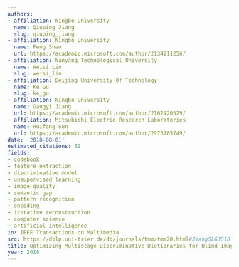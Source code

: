 ```yaml
---
authors:
- affiliation: Ningbo University
  name: Qiuping Jiang
  slug: qiuping_jiang
- affiliation: Ningbo University
  name: Feng Shao
  url: https://academic.microsoft.com/author/2134211256/
- affiliation: Nanyang Technological University
  name: Weisi Lin
  slug: weisi_lin
- affiliation: Beijing University Of Technology
  name: Ke Gu
  slug: ke_gu
- affiliation: Ningbo University
  name: Gangyi Jiang
  url: https://academic.microsoft.com/author/2162420529/
- affiliation: Mitsubishi Electric Research Laboratories
  name: Huifang Sun
  url: https://academic.microsoft.com/author/2973785749/
date: '2018-08-01'
estimated_citations: 52
fields:
- codebook
- feature extraction
- discriminative model
- unsupervised learning
- image quality
- semantic gap
- pattern recognition
- encoding
- iterative reconstruction
- computer science
- artificial intelligence
in: IEEE Transactions on Multimedia
src: https://dblp.uni-trier.de/db/journals/tmm/tmm20.html#JiangSLGJS18
title: Optimizing Multistage Discriminative Dictionaries for Blind Image Quality Assessment
year: 2018
---
```

